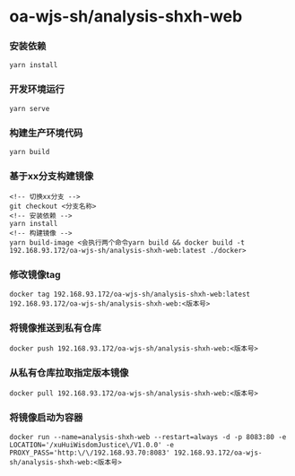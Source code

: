 # oa-wjs-sh/analysis-shxh-web

### 安装依赖
```
yarn install
```

### 开发环境运行
```
yarn serve
```

### 构建生产环境代码
```
yarn build
```

### 基于xx分支构建镜像
```
<!-- 切换xx分支 -->
git checkout <分支名称>
<!-- 安装依赖 -->
yarn install
<!-- 构建镜像 -->
yarn build-image <会执行两个命令yarn build && docker build -t 192.168.93.172/oa-wjs-sh/analysis-shxh-web:latest ./docker>
```

### 修改镜像tag
```
docker tag 192.168.93.172/oa-wjs-sh/analysis-shxh-web:latest 192.168.93.172/oa-wjs-sh/analysis-shxh-web:<版本号>
```

### 将镜像推送到私有仓库
```
docker push 192.168.93.172/oa-wjs-sh/analysis-shxh-web:<版本号>
```

### 从私有仓库拉取指定版本镜像
```
docker pull 192.168.93.172/oa-wjs-sh/analysis-shxh-web:<版本号>
```

### 将镜像启动为容器
```
docker run --name=analysis-shxh-web --restart=always -d -p 8083:80 -e LOCATION='/xuHuiWisdomJustice\/V1.0.0' -e PROXY_PASS='http:\/\/192.168.93.70:8083' 192.168.93.172/oa-wjs-sh/analysis-shxh-web:<版本号>
```